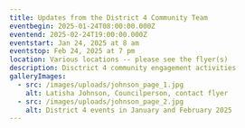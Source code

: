 ```yaml
---
title: Updates from the District 4 Community Team
eventbegin: 2025-01-24T08:00:00.000Z
eventend: 2025-02-24T19:00:00.000Z
eventstart: Jan 24, 2025 at 8 am
eventstop: Feb 24, 2025 at 7 pm
location: Various locations -- please see the flyer(s)
description: Disctrict 4 community engagement activities
galleryImages:
  - src: /images/uploads/johnson_page_1.jpg
    alt: Latisha Johnson, Councilperson, contact flyer
  - src: /images/uploads/johnson_page_2.jpg
    alt: District 4 events in January and February 2025
---
```

